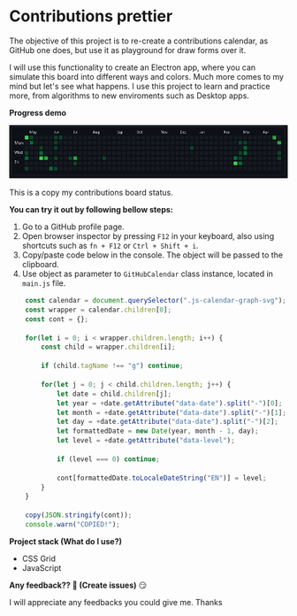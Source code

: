 # Contributions prettier

The objective of this project is to re-create a contributions calendar, as GitHub one does, but use it as playground for draw forms over it. 

I will use this functionality to create an Electron app, where you can simulate this board into different ways and colors. Much more comes to my mind but let's see what happens. I use this project to learn and practice more, from algorithms to new enviroments such as Desktop apps.

**Progress demo**

![Progress demo](./src/images/progress-1.jpg)

This is a copy my contributions board status. 

**You can try it out by following bellow steps:**

1. Go to a GitHub profile page.
2. Open browser inspector by pressing `F12` in your keyboard, also using shortcuts such as `fn + F12` or `Ctrl + Shift + i`.
3. Copy/paste code below in the console. The object will be passed to the clipboard.
4. Use object as parameter to `GitHubCalendar` class instance, located in `main.js` file.

```JavaScript
    const calendar = document.querySelector(".js-calendar-graph-svg");
    const wrapper = calendar.children[0];
    const cont = {};

    for(let i = 0; i < wrapper.children.length; i++) {
        const child = wrapper.children[i];
        
        if (child.tagName !== "g") continue;
        
        for(let j = 0; j < child.children.length; j++) {
            let date = child.children[j];
            let year = +date.getAttribute("data-date").split("-")[0];
            let month = +date.getAttribute("data-date").split("-")[1];
            let day = +date.getAttribute("data-date").split("-")[2];
            let formattedDate = new Date(year, month - 1, day);
            let level = +date.getAttribute("data-level");

            if (level === 0) continue;
            
            cont[formattedDate.toLocaleDateString("EN")] = level;
        }
    }

    copy(JSON.stringify(cont));
    console.warn("COPIED!");
```

**Project stack (What do I use?)**
- CSS Grid
- JavaScript

**Any feedback?? 🤔 (Create issues)** 😏 

I will appreciate any feedbacks you could give me. Thanks

